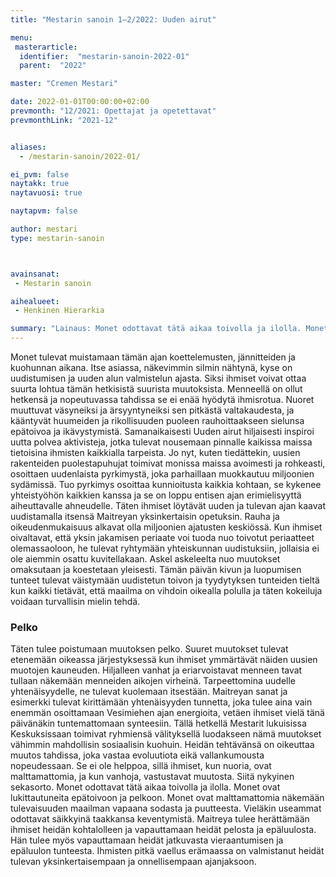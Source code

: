 ```yaml
---
title: "Mestarin sanoin 1–2/2022: Uuden airut"

menu:
 masterarticle:
  identifier:  "mestarin-sanoin-2022-01"
  parent:  "2022"

master: "Cremen Mestari"

date: 2022-01-01T00:00:00+02:00
prevmonth: "12/2021: Opettajat ja opetettavat"
prevmonthLink: "2021-12"


aliases:
  - /mestarin-sanoin/2022-01/

ei_pvm: false
naytakk: true
naytavuosi: true

naytapvm: false

author: mestari
type: mestarin-sanoin



avainsanat:
 - Mestarin sanoin

aihealueet:
 - Henkinen Hierarkia

summary: "Lainaus: Monet odottavat tätä aikaa toivolla ja ilolla. Monet ovat lukittautuneita epätoivoon ja pelkoon. Monet ovat malttamattomia näkemään tulevaisuuden maailman vapaana sodasta ja puutteesta. Vieläkin useammat odottavat säikkyinä taakkansa keventymistä."
---
```

Monet tulevat muistamaan tämän ajan koettelemusten, jännitteiden ja kuohunnan aikana. Itse asiassa, näkevimmin silmin nähtynä, kyse on uudistumisen ja uuden alun valmistelun ajasta. Siksi ihmiset voivat ottaa suurta lohtua tämän hetkisistä suurista muutoksista. Menneellä on ollut hetkensä ja nopeutuvassa tahdissa se ei enää hyödytä ihmisrotua. Nuoret muuttuvat väsyneiksi ja ärsyyntyneiksi sen pitkästä valtakaudesta, ja kääntyvät huumeiden ja rikollisuuden puoleen rauhoittaakseen sielunsa epätoivoa ja ikävystymistä.
Samanaikaisesti Uuden airut hiljaisesti inspiroi uutta polvea aktivisteja, jotka tulevat nousemaan pinnalle kaikissa maissa tietoisina ihmisten kaikkialla tarpeista. Jo nyt, kuten tiedättekin, uusien rakenteiden puolestapuhujat toimivat monissa maissa avoimesti ja rohkeasti, osoittaen uudenlaista pyrkimystä, joka parhaillaan muokkautuu miljoonien sydämissä. Tuo pyrkimys osoittaa kunnioitusta kaikkia kohtaan, se kykenee yhteistyöhön kaikkien kanssa ja se on loppu entisen ajan erimielisyyttä aiheuttavalle ahneudelle.
Täten ihmiset löytävät uuden ja tulevan ajan kaavat uudistamalla itsensä Maitreyan yksinkertaisin opetuksin. Rauha ja oikeudenmukaisuus alkavat olla miljoonien ajatusten keskiössä. Kun ihmiset oivaltavat, että yksin jakamisen periaate voi tuoda nuo toivotut periaatteet olemassaoloon, he tulevat ryhtymään yhteiskunnan uudistuksiin, jollaisia ei ole aiemmin osattu kuvitellakaan. Askel askeleelta nuo muutokset omaksutaan ja koestetaan yleisesti. Tämän päivän kivun ja luopumisen tunteet tulevat väistymään uudistetun toivon ja tyydytyksen tunteiden tieltä kun kaikki tietävät, että maailma on vihdoin oikealla polulla ja täten kokeiluja voidaan turvallisin mielin tehdä.

### Pelko
Täten tulee poistumaan muutoksen pelko. Suuret muutokset tulevat etenemään oikeassa järjestyksessä kun ihmiset ymmärtävät näiden uusien muotojen kauneuden. Hiljalleen vanhat ja eriarvoistavat menneen tavat tullaan näkemään menneiden aikojen virheinä. Tarpeettomina uudelle yhtenäisyydelle, ne tulevat kuolemaan itsestään. Maitreyan sanat ja esimerkki tulevat kirittämään yhtenäisyyden tunnetta, joka tulee aina vain enemmän osoittamaan Vesimiehen ajan energioita, vetäen ihmiset vielä tänä päivänäkin tuntemattomaan synteesiin.
Tällä hetkellä Mestarit lukuisissa Keskuksissaan toimivat ryhmiensä välityksellä luodakseen nämä muutokset vähimmin mahdollisin sosiaalisin kuohuin. Heidän tehtävänsä on oikeuttaa muutos tahdissa, joka vastaa evoluutiota eikä vallankumousta nopeudessaan. Se ei ole helppoa, sillä ihmiset, kun nuoria, ovat malttamattomia, ja kun vanhoja, vastustavat muutosta. Siitä nykyinen sekasorto.
Monet odottavat tätä aikaa toivolla ja ilolla. Monet ovat lukittautuneita epätoivoon ja pelkoon. Monet ovat malttamattomia näkemään tulevaisuuden maailman vapaana sodasta ja puutteesta. Vieläkin useammat odottavat säikkyinä taakkansa keventymistä.
Maitreya tulee herättämään ihmiset heidän kohtalolleen ja vapauttamaan heidät pelosta ja epäluulosta. Hän tulee myös vapauttamaan heidät jatkuvasta vieraantumisen ja epäluulon tunteesta. Ihmisten pitkä vaellus erämaassa on valmistanut heidät tulevan yksinkertaisempaan ja onnellisempaan ajanjaksoon.